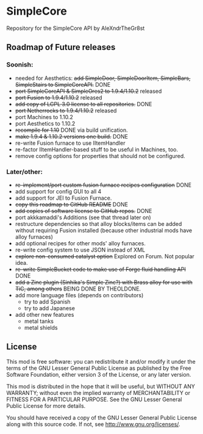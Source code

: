 SimpleCore
==========

Repository for the SimpleCore API by AleXndrTheGr8st


Roadmap of Future releases
--------------------------

### Soonish:

- needed for Aesthetics: ~~add SimpleDoor, SimpleDoorItem, SimpleBars, SimpleStairs to SimpleCoreAPI.~~ DONE
- ~~port SimpleCoreAPI & SimpleOres2 to 1.9.4/1.10.2~~ released
- ~~port Fusion to 1.9.4/1.10.2~~  released
- ~~add copy of LGPL 3.0 license to all repositories.~~ DONE
- ~~port Netherrocks to 1.9.4/1.10.2~~  released
- port Machines to 1.10.2
- port Aesthetics to 1.10.2
- ~~recompile for 1.10~~ DONE via build unification.
- ~~make 1.9.4 & 1.10.2 versions one build.~~ DONE
- re-write Fusion furnace to use IItemHandler
- re-factor IItemHandler-based stuff to be useful in Machines, too.
- remove config options for properties that should not be configured.

### Later/other:

- ~~re-implement/port custom fusion furnace recipes configuration~~ DONE
- add support for config GUI to all 4
- add support for JEI to Fusion Furnace.
- ~~copy this roadmap to GitHub README~~ DONE
- ~~add copies of software license to GitHub repos.~~ DONE
- port akkkamaddi's Additions (see that thread later on)
- restructure dependencies so that alloy blocks/items can be added without
requiring Fusion installed (because other industrial mods have alloy furnaces)
- add optional recipes for other mods' alloy furnaces.
- re-write config system to use JSON instead of XML
- ~~explore non-consumed catalyst option~~ Explored on Forum. Not popular idea.
- ~~re-write SimpleBucket code to make use of Forge fluid handling API~~ DONE
- ~~add a Zinc plugin (Sinhika's Simple Zinc?) with Brass alloy for use with
TiC, among others~~ BEING DONE BY THEOLDONE.
- add more language files (depends on contributors)
  + try to add Spanish
  + try to add Japanese
- add other new features
  + metal tanks
  + metal shields

License
-------

This mod is free software: you can redistribute it and/or modify it under the
terms of the GNU Lesser General Public License as published by the Free
Software Foundation, either version 3 of the License, or any later version.

This mod is distributed in the hope that it will be useful, but WITHOUT ANY
WARRANTY; without even the implied warranty of MERCHANTABILITY or FITNESS FOR A
PARTICULAR PURPOSE.  See the GNU Lesser General Public License for more
details.

You should have received a copy of the GNU Lesser General Public License along
with this source code.  If not, see <http://www.gnu.org/licenses/>.
